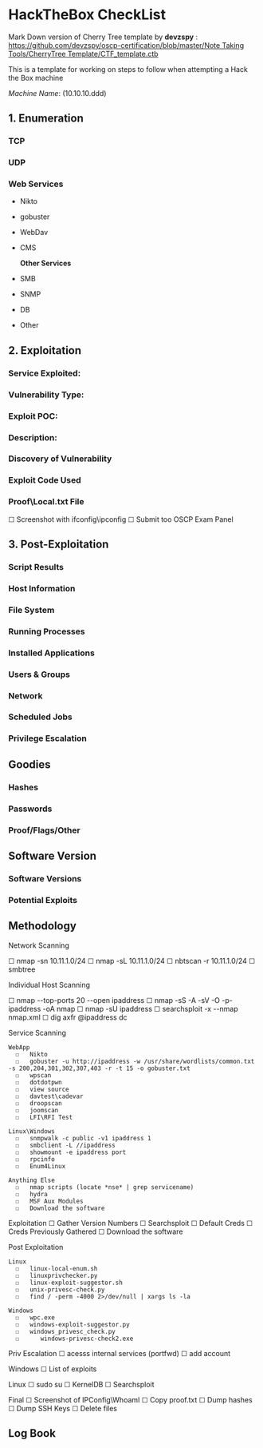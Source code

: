 # HackTheBox CheckList

Mark Down version of Cherry Tree template by **devzspy** : [https://github.com/devzspy/oscp-certification/blob/master/Note Taking Tools/CherryTree Template/CTF\_template.ctb](https://github.com/devzspy/oscp-certification/blob/master/Note%20Taking%20Tools/CherryTree%20Template/CTF_template.ctb)

This is a template for working on steps to follow when attempting a Hack the Box machine

_Machine Name_: \(10.10.10.ddd\)

## 1. Enumeration

### TCP

### UDP

### Web Services

* Nikto
* gobuster
* WebDav
* CMS

  **Other Services**

* SMB
* SNMP
* DB
* Other

## 2. Exploitation

### Service Exploited:

### Vulnerability Type:

### Exploit POC:

### Description:

### Discovery of Vulnerability

### Exploit Code Used

### Proof\Local.txt File

☐ Screenshot with ifconfig\ipconfig ☐ Submit too OSCP Exam Panel

## 3. Post-Exploitation

### Script Results

### Host Information

### File System

### Running Processes

### Installed Applications

### Users & Groups

### Network

### Scheduled Jobs

### Privilege Escalation

## Goodies

### Hashes

### Passwords

### Proof/Flags/Other

## Software Version

### Software Versions

### Potential Exploits

## Methodology

Network Scanning

☐ nmap -sn 10.11.1.0/24 ☐ nmap -sL 10.11.1.0/24 ☐ nbtscan -r 10.11.1.0/24 ☐ smbtree

Individual Host Scanning

☐ nmap --top-ports 20 --open ipaddress ☐ nmap -sS -A -sV -O -p- ipaddress -oA nmap ☐ nmap -sU ipaddress ☐ searchsploit -x --nmap nmap.xml ☐ dig axfr @ipaddress dc

Service Scanning

```text
WebApp
  ☐   Nikto
  ☐   gobuster -u http://ipaddress -w /usr/share/wordlists/common.txt -s 200,204,301,302,307,403 -r -t 15 -o gobuster.txt
  ☐   wpscan
  ☐   dotdotpwn
  ☐   view source 
  ☐   davtest\cadevar
  ☐   droopscan
  ☐   joomscan
  ☐   LFI\RFI Test

Linux\Windows
  ☐   snmpwalk -c public -v1 ipaddress 1
  ☐   smbclient -L //ipaddress
  ☐   showmount -e ipaddress port
  ☐   rpcinfo
  ☐   Enum4Linux

Anything Else
  ☐   nmap scripts (locate *nse* | grep servicename)
  ☐   hydra
  ☐   MSF Aux Modules
  ☐   Download the software
```

Exploitation ☐ Gather Version Numbers ☐ Searchsploit ☐ Default Creds ☐ Creds Previously Gathered ☐ Download the software

Post Exploitation

```text
Linux
  ☐   linux-local-enum.sh
  ☐   linuxprivchecker.py
  ☐   linux-exploit-suggestor.sh
  ☐   unix-privesc-check.py
  ☐   find / -perm -4000 2>/dev/null | xargs ls -la

Windows
  ☐   wpc.exe
  ☐   windows-exploit-suggestor.py
  ☐   windows_privesc_check.py
  ☐      windows-privesc-check2.exe
```

Priv Escalation ☐ acesss internal services \(portfwd\) ☐ add account

Windows ☐ List of exploits

Linux ☐ sudo su ☐ KernelDB ☐ Searchsploit

Final ☐ Screenshot of IPConfig\WhoamI ☐ Copy proof.txt ☐ Dump hashes ☐ Dump SSH Keys ☐ Delete files

## Log Book

